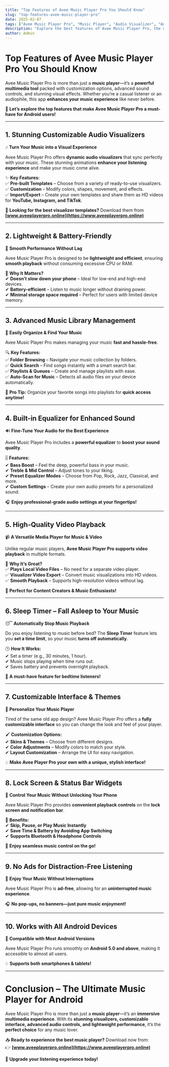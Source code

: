 ```yaml
---
title: "Top Features of Avee Music Player Pro You Should Know"
slug: "top-features-avee-music-player-pro"
date: 2025-02-07
tags: ["Avee Music Player Pro", "Music Player", "Audio Visualizer", "Android Apps"]
description: "Explore the best features of Avee Music Player Pro, the ultimate music and video player for Android. Learn about customizable visualizers, advanced audio controls, and more."
author: Admin
---
```


# **Top Features of Avee Music Player Pro You Should Know**  

Avee Music Player Pro is more than just a **music player**—it’s a **powerful multimedia tool** packed with customization options, advanced sound controls, and stunning visual effects. Whether you’re a casual listener or an audiophile, this app **enhances your music experience** like never before.  

🎵 **Let’s explore the top features that make Avee Music Player Pro a must-have for Android users!**  

---

## **1. Stunning Customizable Audio Visualizers**  

🎶 **Turn Your Music into a Visual Experience**  

Avee Music Player Pro offers **dynamic audio visualizers** that sync perfectly with your music. These stunning animations **enhance your listening experience** and make your music come alive.  

✨ **Key Features:**  
✅ **Pre-built Templates** – Choose from a variety of ready-to-use visualizers.  
✅ **Customization** – Modify colors, shapes, movement, and effects.  
✅ **Import/Export** – Create your own templates and share them as HD videos for **YouTube, Instagram, and TikTok**.  

🔗 **Looking for the best visualizer templates?** Download them from **[www.aveeplayerpro.online](https://www.aveeplayerpro.online)**  

---

## **2. Lightweight & Battery-Friendly**  

🚀 **Smooth Performance Without Lag**  

Avee Music Player Pro is designed to be **lightweight and efficient**, ensuring **smooth playback** without consuming excessive CPU or RAM.  

🔹 **Why It Matters?**  
✔ **Doesn’t slow down your phone** – Ideal for low-end and high-end devices.  
✔ **Battery-efficient** – Listen to music longer without draining power.  
✔ **Minimal storage space required** – Perfect for users with limited device memory.  

---

## **3. Advanced Music Library Management**  

📂 **Easily Organize & Find Your Music**  

Avee Music Player Pro makes managing your music **fast and hassle-free**.  

🔍 **Key Features:**  
✅ **Folder Browsing** – Navigate your music collection by folders.  
✅ **Quick Search** – Find songs instantly with a smart search bar.  
✅ **Playlists & Queues** – Create and manage playlists with ease.  
✅ **Auto-Scan for Music** – Detects all audio files on your device automatically.  

🎵 **Pro Tip:** Organize your favorite songs into playlists for **quick access anytime!**  

---

## **4. Built-in Equalizer for Enhanced Sound**  

🔊 **Fine-Tune Your Audio for the Best Experience**  

Avee Music Player Pro includes a **powerful equalizer** to **boost your sound quality**.  

🎚 **Features:**  
✔ **Bass Boost** – Feel the deep, powerful bass in your music.  
✔ **Treble & Mid Control** – Adjust tones to your liking.  
✔ **Preset Equalizer Modes** – Choose from Pop, Rock, Jazz, Classical, and more.  
✔ **Custom Settings** – Create your own audio presets for a personalized sound.  

🎧 **Enjoy professional-grade audio settings at your fingertips!**  

---

## **5. High-Quality Video Playback**  

📹 **A Versatile Media Player for Music & Video**  

Unlike regular music players, **Avee Music Player Pro supports video playback** in multiple formats.  

🎥 **Why It’s Great?**  
✅ **Plays Local Video Files** – No need for a separate video player.  
✅ **Visualizer Video Export** – Convert music visualizations into HD videos.  
✅ **Smooth Playback** – Supports high-resolution videos without lag.  

🔹 **Perfect for Content Creators & Music Enthusiasts!**  

---

## **6. Sleep Timer – Fall Asleep to Your Music**  

😴 **Automatically Stop Music Playback**  

Do you enjoy listening to music before bed? The **Sleep Timer** feature lets you **set a time limit**, so your music **turns off automatically**.  

🕒 **How It Works:**  
✔ Set a timer (e.g., 30 minutes, 1 hour).  
✔ Music stops playing when time runs out.  
✔ Saves battery and prevents overnight playback.  

🔹 **A must-have feature for bedtime listeners!**  

---

## **7. Customizable Interface & Themes**  

🎨 **Personalize Your Music Player**  

Tired of the same old app design? Avee Music Player Pro offers a **fully customizable interface** so you can change the look and feel of your player.  

🖌 **Customization Options:**  
✔ **Skins & Themes** – Choose from different designs.  
✔ **Color Adjustments** – Modify colors to match your style.  
✔ **Layout Customization** – Arrange the UI for easy navigation.  

💡 **Make Avee Player Pro your own with a unique, stylish interface!**  

---

## **8. Lock Screen & Status Bar Widgets**  

🔄 **Control Your Music Without Unlocking Your Phone**  

Avee Music Player Pro provides **convenient playback controls** on the **lock screen and notification bar**.  

🔹 **Benefits:**  
✔ **Skip, Pause, or Play Music Instantly**  
✔ **Save Time & Battery by Avoiding App Switching**  
✔ **Supports Bluetooth & Headphone Controls**  

🎵 **Enjoy seamless music control on the go!**  

---

## **9. No Ads for Distraction-Free Listening**  

🚫 **Enjoy Your Music Without Interruptions**  

Avee Music Player Pro is **ad-free**, allowing for an **uninterrupted music experience**.  

🎧 **No pop-ups, no banners—just pure music enjoyment!**  

---

## **10. Works with All Android Devices**  

📱 **Compatible with Most Android Versions**  

Avee Music Player Pro runs smoothly on **Android 5.0 and above**, making it accessible to almost all users.  

💡 **Supports both smartphones & tablets!**  

---

# **Conclusion – The Ultimate Music Player for Android**  

Avee Music Player Pro is more than just a **music player**—it’s an **immersive multimedia experience**. With its **stunning visualizers, customizable interface, advanced audio controls, and lightweight performance**, it’s the **perfect choice** for any music lover.  

📥 **Ready to experience the best music player?** Download now from:  
👉 **[www.aveeplayerpro.online](https://www.aveeplayerpro.online)**  

🎵 **Upgrade your listening experience today!**  
